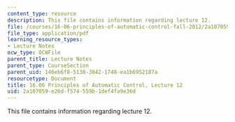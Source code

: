 ```yaml
---
content_type: resource
description: This file contains information regarding lecture 12.
file: /courses/16-06-principles-of-automatic-control-fall-2012/2a107059e26df574559b1def4fa9e36d_MIT16_06F12_Lecture_12.pdf
file_type: application/pdf
learning_resource_types:
- Lecture Notes
ocw_type: OCWFile
parent_title: Lecture Notes
parent_type: CourseSection
parent_uid: 146eb6f8-5138-3842-1748-ea1b6952187a
resourcetype: Document
title: 16.06 Principles of Automatic Control, Lecture 12
uid: 2a107059-e26d-f574-559b-1def4fa9e36d
---
```

This file contains information regarding lecture 12.

